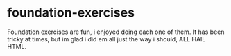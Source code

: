 # foundation-exercises

Foundation exercises are fun, i enjoyed doing each one of them.
It has been tricky at times, but im glad i did em all just the way i should, 
ALL HAIL HTML.